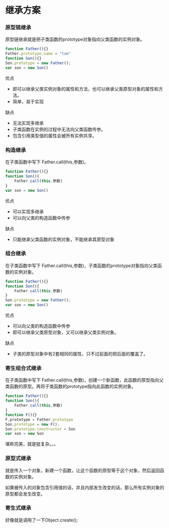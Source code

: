 # 继承方案

### 原型链继承

原型链继承就是把子类函数的prototype对象指向父类函数的实例对象。

```javascript
function Father(){}
Father.prototype.name = "tom"
function Son(){}
Son.prototype = new Father();
var son = new Son()
```

优点

- 即可以继承父类实例对象的属性和方法，也可以继承父类原型对象的属性和方法。
- 简单，易于实现

缺点

- 无法实现多继承
- 子类函数在实例的过程中无法向父类函数传参。
- 包含引用类型值的属性会被所有实例共享。

### 构造继承

在子类函数中写下 Father.call(this,参数)。

```javascript
function Father(){}
function Son(){
	Father.call(this,参数)
}
var son = new Son()
```

优点

- 可以实现多继承
- 可以向父类的构造函数中传参

缺点

- 只能继承父类函数的实例对象，不能继承其原型对象

### 组合继承

在子类函数中写下 Father.call(this,参数)，子类函数的prototype对象指向父类函数的实例对象。

```javascript
function Father(){}
function Son(){
	Father.call(this,参数)
}
Son.prototype = new Father();
var son = new Son()
```

优点

- 可以向父类的构造函数中传参
- 即可以继承父类原型对象，又可以继承父类实例对象。

缺点

- 子类的原型对象中有2套相同的属性，只不过前面的把后面的覆盖了。

### 寄生组合式继承

在子类函数中写下 Father.call(this,参数)，创建一个新函数，此函数的原型指向父类函数的原型。再将子类函数的prototype指向此函数的实例对象。

```javascript
function Father(){}
function Son(){
	Father.call(this,参数)
}
function F(){}
F,prototype = Father.prototype
Son.prototype = new F();
Son.prototype.constructor = Son
var son = new Son
```

堪称完美，就是挺复杂。。。

### 原型式继承

就是传入一个对象，新建一个函数，让这个函数的原型等于这个对象，然后返回函数的实例对象。

如果被传入的对象包含引用值的话，并且内部发生改变的话，那么所有实例对象的原型都会发生改变。

### 寄生式继承

好像就是调用了一下Object.create();